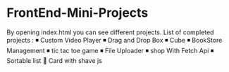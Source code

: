 # FrontEnd-Mini-Projects
By opening index.html you can see different projects. 
List of completed projects : 
◾️ Custom Video Player
◾️ Drag and Drop Box
◾️ Cube
◾️ BookStore Management
◾️ tic tac toe game
◾️ File Uploader
◾️ shop With Fetch Api
◾️ Sortable list
🔔 Card with shave js
